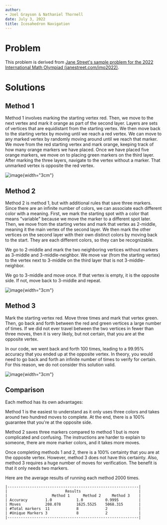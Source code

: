 ```yaml
---
author:
- Joel Grayson & Nathaniel Thornell
date: July 3, 2022
title: Icosahedron Navigation
---
```


# Problem

This problem is derived from [Jane Street's sample problem for the 2022
International Math Olympiad
(janestreet.com/imo2022)](https://www.janestreet.com/imo2022/).

# Solutions

## Method 1

Method 1 involves marking the starting vertex red. Then, we move to the
next vertex and mark it orange as part of the second layer. Layers are
sets of vertices that are equidistant from the starting vertex. We then
move back to the starting vertex by moving until we reach a red vertex.
We can move to any marked vertex by randomly moving around until we
reach that marker. We move from the red starting vertex and mark orange,
keeping track of how many orange markers we have placed. Once we have
placed five orange markers, we move on to placing green markers on the
third layer. After marking the three layers, navigate to the vertex
without a marker. That unmarked vertex is opposite the red vertex.

![image](model1.jpg){width="3cm"}

## Method 2

Method 2 is method 1, but with additional rules that save three markers.
Since there are an infinite number of colors, we can associate each
different color with a meaning. First, we mark the starting spot with a
color that means \"variable\" because we move the marker to a different
spot later. Then, we move from the starting vertex and mark that vertex
as 2-middle, meaning it the main vertex of the second layer. We then
mark the other vertices on the second layer with their own distinct
colors by moving back to the start. They are each different colors, so
they can be recognizable.

We go to 2-middle and mark the two neighboring vertices without markers
as 3-middle and 3-middle-neighbor. We move var (from the starting
vertex) to the vertex next to 3-middle on the third layer that is not
3-middle-neighbor.

We go to 3-middle and move once. If that vertex is empty, it is the
opposite side. If not, move back to 3-middle and repeat.

![image](model2.jpg){width="3cm"}

## Method 3

Mark the starting vertex red. Move three times and mark that vertex
green. Then, go back and forth between the red and green vertices a
large number of times. If we did not ever travel between the two
vertices in fewer than three moves, then it is very likely, but not
certain, that you are at the opposite vertex.

In our code, we went back and forth 100 times, leading to a 99.95%
accuracy that you ended up at the opposite vertex. In theory, you would
need to go back and forth an infinite number of times to verify for
certain. For this reason, we do not consider this solution valid.

![image](model3.jpg){width="3cm"}

## Comparison

Each method has its own advantages:

Method 1 is the easiest to understand as it only uses three colors and
takes around two hundred moves to complete. At the end, there is a 100%
guarantee that you're at the opposite side.

Method 2 saves three markers compared to method 1 but is more
complicated and confusing. The instructions are harder to explain to
someone, there are more marker colors, and it takes more moves.

Once completing methods 1 and 2, there is a 100% certainty that you are
at the opposite vertex. However, method 3 does not have this certainty.
Also, method 3 requires a huge number of moves for verification. The
benefit is that it only needs two markers.

Here are the average results of running each method 2000 times.

    |-----------------------------------------------------------|
    |                          Results                          |
    |                    Method 1      Method 2     Method 3    |
    | Accuracy        1.0           1.0          0.9995         |
    | Moves           208.078       1625.5525    5068.315       |
    | #Total markers  11            8            2              |
    | #Unique Markers 3             8            2              |
    |-----------------------------------------------------------|
